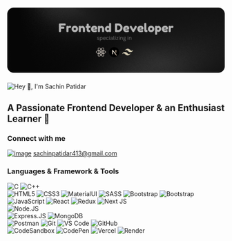 


![Frontend Developer](image.png)



<img src="https://readme-typing-svg.demolab.com?font=Operator+Mono&size=37&duration=2800&pause=2000&color=6497b1&center=true&vCenter=true&width=940&height=50&lines=Hey%2C+👋+I'm+Sachin+Patidar" align="middle" alt="Hey 👋, I'm Sachin Patidar">

## A Passionate Frontend Developer & an Enthusiast Learner 💎


### Connect with me
[![image](https://github.com/harry413/sachin413/assets/73785500/36a95fcc-ca1e-4f96-acfb-4c0d6f03ba70)](https://www.linkedin.com/in/sachin-patidar-921578213/)
 sachinpatidar413@gmail.com



### Languages & Framework & Tools
![C](https://img.shields.io/badge/c-%2300599C.svg?style=for-the-badge&logo=c&logoColor=white)
![C++](https://img.shields.io/badge/c++-%2300599C.svg?style=for-the-badge&logo=c%2B%2B&logoColor=white)
<br/>
![HTML5](https://img.shields.io/badge/-HTML5-E34F26?style=plastic&logo=html5&logoColor=white)
![CSS3](https://img.shields.io/badge/-CSS3-1572B6?style=plastic&logo=css3)
![MaterialUI](https://img.shields.io/badge/-MatrialUI-0081CB?style=plastic&logo=material-UI)
![SASS](https://img.shields.io/badge/SASS-hotpink.svg?style=for-the-badge&logo=SASS&logoColor=white)
![Bootstrap](https://img.shields.io/badge/-Bootstrap-563D7C?style=plastic&logo=bootstrap)
![Bootstrap](https://img.shields.io/badge/-tailwindcss-563D7C?style=plastic&logo=tailwindcss)
<br/>
![JavaScript](https://img.shields.io/badge/-JavaScript-black?style=plastic&logo=javascript)
![React](https://img.shields.io/badge/-ReactJs-61DAFB?logo=react&logoColor=white&style=plastic)
![Redux](https://img.shields.io/badge/redux-%23593d88.svg?style=for-the-badge&logo=redux&logoColor=white)
![Next JS](https://img.shields.io/badge/Next-black?style=for-the-badge&logo=next.js&logoColor=white)
<br/>
![Node.JS](https://img.shields.io/badge/-Node.JS-black?style=plastic&logo=Node.js)  
![Express.JS](https://img.shields.io/badge/-Express.JS-c7b198?style=plastic&logo=Express.JS)
![MongoDB](https://img.shields.io/badge/-MongoDB-black?style=plastic&logo=mongodb)
<br/>
![Postman](https://img.shields.io/badge/Postman-FF6C37?style=for-the-badge&logo=postman&logoColor=white)
![Git](https://img.shields.io/badge/-Git-black?style=plastic&logo=git)
![VS Code](https://img.shields.io/badge/-VS%20Code-007ACC?style=plastic&logo=visual-studio-code)
![GitHub](https://img.shields.io/badge/-GitHub-181717?style=plastic&logo=github) 
<br/>
![CodeSandbox](https://img.shields.io/badge/Codesandbox-040404?style=for-the-badge&logo=codesandbox&logoColor=DBDBDB)
![CodePen](https://img.shields.io/badge/CodePen-white?style=for-the-badge&logo=codepen&logoColor=black)
![Vercel](https://img.shields.io/badge/vercel-%23000000.svg?style=for-the-badge&logo=vercel&logoColor=white)
![Render](https://img.shields.io/badge/Render-%46E3B7.svg?style=for-the-badge&logo=render&logoColor=white)









